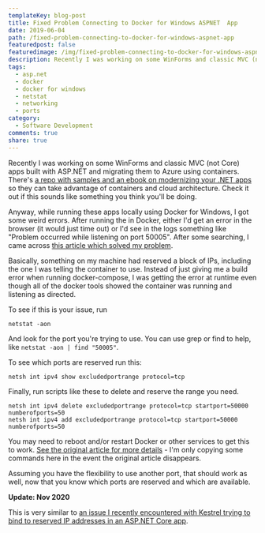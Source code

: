 ```yaml
---
templateKey: blog-post
title: Fixed Problem Connecting to Docker for Windows ASPNET  App
date: 2019-06-04
path: /fixed-problem-connecting-to-docker-for-windows-aspnet-app
featuredpost: false
featuredimage: /img/fixed-problem-connecting-to-docker-for-windows-aspnet-app.png
description: Recently I was working on some WinForms and classic MVC (not Core) apps built with ASP.NET and migrating them to Azure using containers. There's a repo with samples and an ebook on modernizing your .NET apps so they can take advantage of containers and cloud architecture. Check it out if this sounds like something you think you'll be doing.
tags:
  - asp.net
  - docker
  - docker for windows
  - netstat
  - networking
  - ports
category:
  - Software Development
comments: true
share: true
---
```


Recently I was working on some WinForms and classic MVC (not Core) apps built with ASP.NET and migrating them to Azure using containers. There's [a repo with samples and an ebook on modernizing your .NET apps](https://github.com/dotnet-architecture/eShopModernizing) so they can take advantage of containers and cloud architecture. Check it out if this sounds like something you think you'll be doing.

Anyway, while running these apps locally using Docker for Windows, I got some weird errors. After running the in Docker, either I'd get an error in the browser (it would just time out) or I'd see in the logs something like "Problem occurred while listening on port 50005". After some searching, I came across [this article which solved my problem](http://blog.sixthimpulse.com/2019/01/docker-for-windows-port-reservations/).

Basically, something on my machine had reserved a block of IPs, including the one I was telling the container to use. Instead of just giving me a build error when running docker-compose, I was getting the error at runtime even though all of the docker tools showed the container was running and listening as directed.

To see if this is your issue, run

`netstat -aon`

And look for the port you're trying to use. You can use grep or find to help, like `netstat -aon | find "50005"`.

To see which ports are reserved run this:

`netsh int ipv4 show excludedportrange protocol=tcp`

Finally, run scripts like these to delete and reserve the range you need.

```
netsh int ipv4 delete excludedportrange protocol=tcp startport=50000 numberofports=50
netsh int ipv4 add excludedportrange protocol=tcp startport=50000 numberofports=50
 ```

You may need to reboot and/or restart Docker or other services to get this to work. [See the original article for more details](http://blog.sixthimpulse.com/2019/01/docker-for-windows-port-reservations/) - I'm only copying some commands here in the event the original article disappears.

Assuming you have the flexibility to use another port, that should work as well, now that you know which ports are reserved and which are available.

**Update: Nov 2020**

This is very similar to [an issue I recently encountered with Kestrel trying to bind to reserved IP addresses in an ASP.NET Core app](/attempt-made-to-access-socket/).
